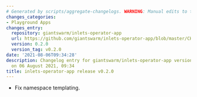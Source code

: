```yaml
---
# Generated by scripts/aggregate-changelogs. WARNING: Manual edits to this files will be overwritten.
changes_categories:
- Playground Apps
changes_entry:
  repository: giantswarm/inlets-operator-app
  url: https://github.com/giantswarm/inlets-operator-app/blob/master/CHANGELOG.md#020---2021-08-06
  version: 0.2.0
  version_tag: v0.2.0
date: '2021-08-06T09:34:28'
description: Changelog entry for giantswarm/inlets-operator-app version 0.2.0, published
  on 06 August 2021, 09:34
title: inlets-operator-app release v0.2.0
---
```


- Fix namespace templating.

